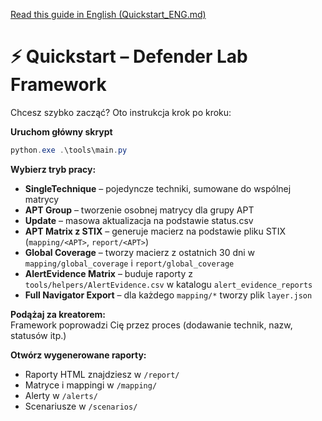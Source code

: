 [Read this guide in English (Quickstart_ENG.md)](Quickstart_ENG.md)

 # ⚡ Quickstart – Defender Lab Framework
 
 Chcesz szybko zacząć? Oto instrukcja krok po kroku:
 
**Uruchom główny skrypt**
   ```powershell
   python.exe .\tools\main.py
   ```

**Wybierz tryb pracy:**
- **SingleTechnique** – pojedyncze techniki, sumowane do wspólnej matrycy
- **APT Group** – tworzenie osobnej matrycy dla grupy APT
- **Update** – masowa aktualizacja na podstawie status.csv
- **APT Matrix z STIX** – generuje macierz na podstawie pliku STIX (`mapping/<APT>`, `report/<APT>`)
- **Global Coverage** – tworzy macierz z ostatnich 30 dni w `mapping/global_coverage` i `report/global_coverage`
- **AlertEvidence Matrix** – buduje raporty z `tools/helpers/AlertEvidence.csv` w katalogu `alert_evidence_reports`
- **Full Navigator Export** – dla każdego `mapping/*` tworzy plik `layer.json`
 
 **Podążaj za kreatorem:**  
 Framework poprowadzi Cię przez proces (dodawanie technik, nazw, statusów itp.)
 
 **Otwórz wygenerowane raporty:**
 - Raporty HTML znajdziesz w `/report/`
 - Matryce i mappingi w `/mapping/`
 - Alerty w `/alerts/`
 - Scenariusze w `/scenarios/`
